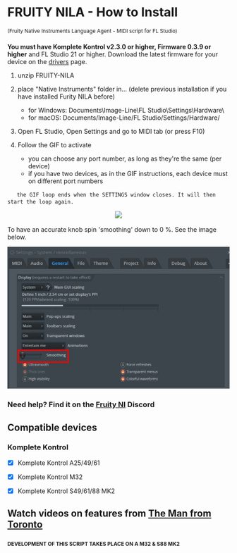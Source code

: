 # FRUITY NILA - How to Install
<sup>(Fruity Native Instruments Language Agent - MIDI script for FL Studio)</sup>

**You must have Komplete Kontrol v2.3.0 or higher, Firmware 0.3.9 or higher** and FL Studio 21 or higher. Download the latest firmware for your device on the [drivers](https://www.native-instruments.com/en/support/downloads/drivers-other-files/) page.

1. unzip FRUITY-NILA

2. place "Native Instruments" folder in... (delete previous installation if you have installed Furity NILA before)

   - for Windows: Documents\Image-Line\FL Studio\Settings\Hardware\
   - for macOS: Documents/Image-Line/FL Studio/Settings/Hardware/

3. Open FL Studio, Open Settings and go to MIDI tab (or press F10)

4. Follow the GIF to activate

      - you can choose any port number, as long as they're the same (per device)
      - if you have two devices, as in the GIF instructions, each device must on different port numbers

<p></p>

       the GIF loop ends when the SETTINGS window closes. It will then start the loop again. 

<p align="center">
      <img SRC="install_Fruity_NILA.gif"> 
</p>

To have an accurate knob spin 'smoothing' down to 0 %. See the image below.

<p align="center">
      <img SRC="General_Settings.jpg"> 
</p>


### Need help? Find it on the **[Fruity NI](https://discord.gg/GeTTWBV "FL Studio NI on Discord")** Discord 

## Compatible devices

### Komplete Kontrol

- [x] Komplete Kontrol A25/49/61

- [x] Komplete Kontrol M32 

- [x] Komplete Kontrol S49/61/88 MK2

## Watch videos on features from [The Man from Toronto](https://www.youtube.com/@the.man.from.toronto)

<sub>**DEVELOPMENT OF THIS SCRIPT TAKES PLACE ON A M32 & S88 MK2**</sub>
